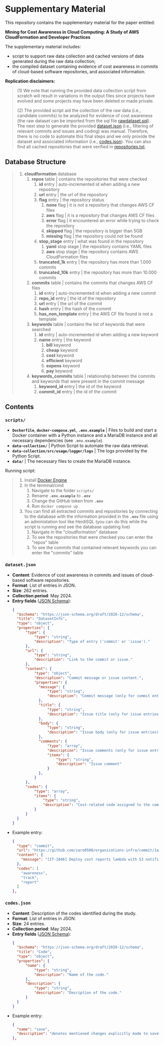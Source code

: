 # Supplementary Material

This repository contains the supplementary material for the paper entitled:

**Mining for Cost Awareness in Cloud Computing: A Study of AWS CloudFormation and Developer Practices**

The supplementary material includes:
- script to support raw data collection and cached versions of data generated during the raw data collection;
- the compiled dataset containing evidence of cost awareness in commits of cloud-based software repositories, and associated information.

**Replication disclaimers:**
> (1) We note that running the provided data collection script from scratch will result in variations in the output files since projects have evolved and some projects may have been deleted or made private.
>
> (2) The provided script aid the collection of the raw data (i.e., candidate commits) to be analyzed for evidence of cost awareness (the raw dataset can be imported from the sql file [rawdataset.sql](rawdataset.sql)). The next step to generate the provided [dataset.json](dataset.json) (i.e., filtering of relevant commits and issues and coding) was manual. Therefore, there is no code to automate this final steps and we only provide the dataset and associated information (i.e., [codes.json](codes.json)). You can also find all cached repositories that were verified in [repositories.txt](repositories.txt).

## Database Structure

> 1. **cloudformation** database
>    1. **repos** table | contains the repositories that were checked
>        1. **id** entry | auto-incremented id when adding a new repository
>        2. **url** entry | the url of the repository
>        3. **flag** entry | the repository status
>            1. **none** flag | it is not a repository that changes AWS CF files
>            2. **aws** flag | it is a repository that changes AWS CF files
>            3. **error** flag | it encountered an error while trying to check the repository
>            4. **skipped** flag | the repository is bigger than 5GB
>            5. **missing** flag | the repository could not be found
>        4. **stop_stage** entry | what was found in the repository
>            1. **yaml** stop stage | the repository contains YAML files
>            2. **aws** stop stage | the repository contains AWS CloudFormation files
>        5. **truncated_1k** entry | the repository has more than 1.000 commits
>        6. **truncated_10k** entry | the repository has more than 10.000 commits
>    2. **commits** table | contains the commits that changes AWS CF files
>        1. **id** entry | auto-incremented id when adding a new commit
>        2. **repo_id** entry | the id of the repository
>        3. **url** entry | the url of the commit
>        4. **hash** entry | the hash of the commit
>        5. **has_non_template** entry | the AWS CF file found is not a template
>    3. **keywords** table | contains the list of keywords that were searched
>        1. **id** entry | auto-incremented id when adding a new keyword
>        2. **name** entry | the keyword
>            1. **bill** keyword
>            2. **cheap** keyword
>            3. **cost** keyword
>            4. **efficient** keyword
>            5. **expens** keyword
>            6. **pay** keyword
>    4. **keywords_commits** table | relationship between the commits and keywords that were present in the commit message
>        1. **keyword_id** entry | the id of the keyword
>        2. **commit_id** entry | the id of the commit

## Contents

### **`scripts/`**

- **`Dockerfile`**, **`docker-compose.yml`**, **`.env.example`** | Files to build and start a Docker container with a Python instance and a MariaDB instance and all necessary dependencies (see `.env.example`).
- **`data-collection/`** | Python Script to automate the raw data retrieval.
- **`data-collection/src/usage/logger/logs`** | The logs provided by the Python Script.
- **`data/`** | The necessary files to create the MariaDB instance.

Running script:
> 1. Install [Docker Engine](https://docs.docker.com/engine/install/)
> 2. In the terminal/cmd
>    1. Navigate to the folder `scripts/`
>    2. Rename **`.env.example`** to **`.env`**
>    3. Change the GitHub token from **`.env`**
>    4. Run `docker compose up`
> 3. You can find all extracted commits and repositories by connecting to the database with the information provided in the **`.env`** file using an administation tool like HeidiSQL (you can do this while the script is running and see the database updating live)
>    1. Navigate in the "cloudformation" database
>    2. To see the repositories that were checked you can enter the "repos" table
>    3. To see the commits that contained relevant keywords you can enter the "commits" table

### **`dataset.json`**

- **Content**: Evidence of cost awareness in commits and issues of cloud-based software repositories.
- **Format**: List of entries in JSON.
- **Size**: 262 entries.
- **Collection period**: May 2024.
- **Entry fields** ([JSON Schema](https://json-schema.org/)):
  ```json
  {
    "$schema": "https://json-schema.org/draft/2020-12/schema",
    "title": "DatasetInfo",
    "type": "object",
    "properties": {
        "type": {
            "type": "string",
            "description": "Type of entry ('commit' or 'issue')."
        },
        "url": {
            "type": "string",
            "description": "Link to the commit or issue."
        },
        "content": {
            "type": "object",
            "description": "Commit message or issue content.",
            "properties": {
              "message": {
                  "type": "string",
                  "description": "Commit message (only for commit entries)."
              },
              "title": {
                  "type": "string",
                  "description": "Issue title (only for issue entries)."
              },
              "body": {
                  "type": "string",
                  "description": "Issue body (only for issue entries)."
              },
              "comments": {
                  "type": "array",
                  "description": "Issue comments (only for issue entries).",
                  "items": {
                      "type": "string",
                      "description": "Issue comment"
                  }
              },
            }
        },
        "codes": {
            "type": "array",
            "items": {
                "type": "string",
                "description": "Cost-related code assigned to the commit message (see Section 'Codes')."
            }
        }
    }
  }
  ```
- Example entry:
  ```json
  {
    "type": "commit",
    "url": "https://github.com/zaro0508/organizations-infra/commit/1a35ef50ccf357c8319a60fd1c95bd6fd412517b",
    "content": {
      "message": "[IT-1046] Deploy cost reports lambda with S3 notifications\n\nAdd the cost report lambda to the budgets tasks, and trigger\nthe lambda with S3 notifications for files written by AWS Billing.\n\nDepends on: Sage-Bionetworks-IT/lambda-cost-reports#4"
    },
    "codes": [
      "awareness",
      "track",
      "report"
    ]
  },
  ```

### **`codes.json`**

- **Content**: Description of the codes identified during the study.
- **Format**: List of entries in JSON.
- **Size**: 24 entries.
- **Collection period**: May 2024.
- **Entry fields** ([JSON Schema](https://json-schema.org/)):
  ```json
  {
    "$schema": "https://json-schema.org/draft/2020-12/schema",
    "title": "Code",
    "type": "object",
    "properties": {
        "name": {
            "type": "string",
            "description": "Name of the code."
        },
        "description": {
            "type": "string",
            "description": "Desription of the code."
        }
    }
  }
  ```
- Example entry:
  ```json
  {
    "name": "save",
    "description": "denotes mentioned changes explicitly made to save costs."
  },
  ```